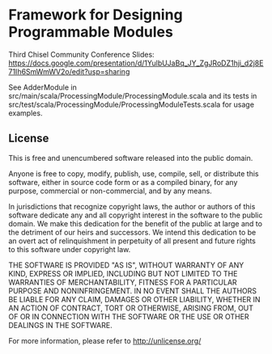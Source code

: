Framework for Designing Programmable Modules
============================================

Third Chisel Community Conference Slides: <https://docs.google.com/presentation/d/1YulbUJaBq_JY_ZgJRoDZ1hji_d2j8E71Ih6SmWmWV2o/edit?usp=sharing>

See AdderModule in src/main/scala/ProcessingModule/ProcessingModule.scala and its tests in src/test/scala/ProcessingModule/ProcessingModuleTests.scala for usage examples.

## License
This is free and unencumbered software released into the public domain.

Anyone is free to copy, modify, publish, use, compile, sell, or
distribute this software, either in source code form or as a compiled
binary, for any purpose, commercial or non-commercial, and by any
means.

In jurisdictions that recognize copyright laws, the author or authors
of this software dedicate any and all copyright interest in the
software to the public domain. We make this dedication for the benefit
of the public at large and to the detriment of our heirs and
successors. We intend this dedication to be an overt act of
relinquishment in perpetuity of all present and future rights to this
software under copyright law.

THE SOFTWARE IS PROVIDED "AS IS", WITHOUT WARRANTY OF ANY KIND,
EXPRESS OR IMPLIED, INCLUDING BUT NOT LIMITED TO THE WARRANTIES OF
MERCHANTABILITY, FITNESS FOR A PARTICULAR PURPOSE AND NONINFRINGEMENT.
IN NO EVENT SHALL THE AUTHORS BE LIABLE FOR ANY CLAIM, DAMAGES OR
OTHER LIABILITY, WHETHER IN AN ACTION OF CONTRACT, TORT OR OTHERWISE,
ARISING FROM, OUT OF OR IN CONNECTION WITH THE SOFTWARE OR THE USE OR
OTHER DEALINGS IN THE SOFTWARE.

For more information, please refer to <http://unlicense.org/>
